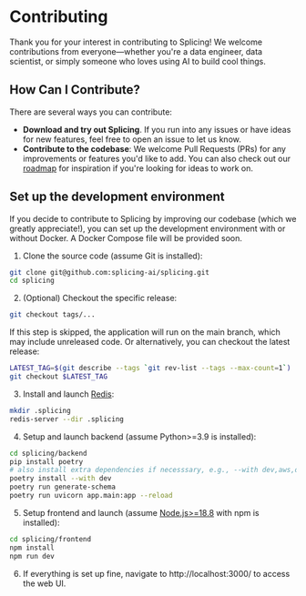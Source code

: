 # Contributing
Thank you for your interest in contributing to Splicing! We welcome contributions from everyone—whether you're a data engineer, data scientist, or simply someone who loves using AI to build cool things.

## How Can I Contribute?
There are several ways you can contribute:

- **Download and try out Splicing**. If you run into any issues or have ideas for new features, feel free to open an issue to let us know.
- **Contribute to the codebase**: We welcome Pull Requests (PRs) for any improvements or features you'd like to add. You can also check out our [roadmap](README.md#roadmap) for inspiration if you're looking for ideas to work on.

## Set up the development environment
If you decide to contribute to Splicing by improving our codebase (which we greatly appreciate!), you can set up the development environment with or without Docker. A Docker Compose file will be provided soon.

1. Clone the source code (assume Git is installed):
```bash
git clone git@github.com:splicing-ai/splicing.git
cd splicing
```

2. (Optional) Checkout the specific release:
```bash
git checkout tags/...
```
If this step is skipped, the application will run on the main branch, which may include unreleased code. Or alternatively, you can checkout the latest release:
```bash
LATEST_TAG=$(git describe --tags `git rev-list --tags --max-count=1`)
git checkout $LATEST_TAG
```

3. Install and launch [Redis](https://redis.io/docs/latest/operate/oss_and_stack/install/install-redis/):
```bash
mkdir .splicing
redis-server --dir .splicing
```

4. Setup and launch backend (assume Python>=3.9 is installed):
```bash
cd splicing/backend
pip install poetry
# also install extra dependencies if necesssary, e.g., --with dev,aws,duckdb
poetry install --with dev
poetry run generate-schema
poetry run uvicorn app.main:app --reload
```

5. Setup frontend and launch (assume [Node.js>=18.8](https://nodejs.org/en/download/package-manager) with npm is installed):
```bash
cd splicing/frontend
npm install 
npm run dev
```

6. If everything is set up fine, navigate to http://localhost:3000/ to access the web UI.
